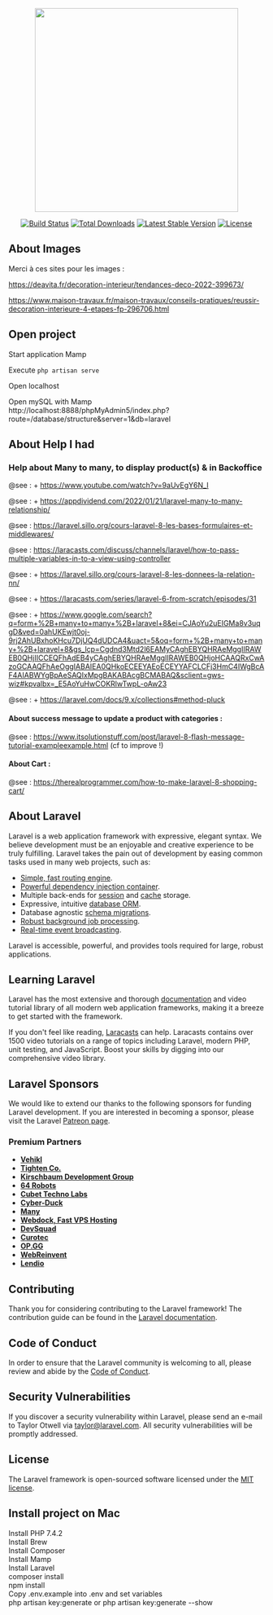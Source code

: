 <p align="center"><a href="https://laravel.com" target="_blank"><img src="https://raw.githubusercontent.com/laravel/art/master/logo-lockup/5%20SVG/2%20CMYK/1%20Full%20Color/laravel-logolockup-cmyk-red.svg" width="400"></a></p>

<p align="center">
<a href="https://travis-ci.org/laravel/framework"><img src="https://travis-ci.org/laravel/framework.svg" alt="Build Status"></a>
<a href="https://packagist.org/packages/laravel/framework"><img src="https://img.shields.io/packagist/dt/laravel/framework" alt="Total Downloads"></a>
<a href="https://packagist.org/packages/laravel/framework"><img src="https://img.shields.io/packagist/v/laravel/framework" alt="Latest Stable Version"></a>
<a href="https://packagist.org/packages/laravel/framework"><img src="https://img.shields.io/packagist/l/laravel/framework" alt="License"></a>
</p>

## About Images

Merci à ces sites pour les images : 

https://deavita.fr/decoration-interieur/tendances-deco-2022-399673/

https://www.maison-travaux.fr/maison-travaux/conseils-pratiques/reussir-decoration-interieure-4-etapes-fp-296706.html

## Open project
Start application Mamp  

Execute ``` php artisan serve ```

Open localhost

Open mySQL with Mamp  
http://localhost:8888/phpMyAdmin5/index.php?route=/database/structure&server=1&db=laravel

## About Help I had

### Help about Many to many, to display product(s) & in Backoffice
@see : + https://www.youtube.com/watch?v=9aUvEgY6N_I 

@see : + https://appdividend.com/2022/01/21/laravel-many-to-many-relationship/

@see : https://laravel.sillo.org/cours-laravel-8-les-bases-formulaires-et-middlewares/

@see : https://laracasts.com/discuss/channels/laravel/how-to-pass-multiple-variables-in-to-a-view-using-controller

@see : + https://laravel.sillo.org/cours-laravel-8-les-donnees-la-relation-nn/

@see : + https://laracasts.com/series/laravel-6-from-scratch/episodes/31

@see : + https://www.google.com/search?q=form+%2B+many+to+many+%2B+laravel+8&ei=CJAoYu2uEIGMa8v3uqgD&ved=0ahUKEwjt0oj-9rj2AhUBxhoKHcu7DjUQ4dUDCA4&uact=5&oq=form+%2B+many+to+many+%2B+laravel+8&gs_lcp=Cgdnd3Mtd2l6EAMyCAghEBYQHRAeMggIIRAWEB0QHjIICCEQFhAdEB4yCAghEBYQHRAeMggIIRAWEB0QHjoHCAAQRxCwAzoGCAAQFhAeOggIABAIEA0QHkoECEEYAEoECEYYAFCLCFj3HmC4IWgBcAF4AIABWYgBpAeSAQIxMpgBAKABAcgBCMABAQ&sclient=gws-wiz#kpvalbx=_E5AoYuHwCOKRlwTwpL-oAw23  &nbsp;

@see : + https://laravel.com/docs/9.x/collections#method-pluck

#### About success message to update a product with categories :
@see : https://www.itsolutionstuff.com/post/laravel-8-flash-message-tutorial-exampleexample.html
(cf to improve !)

#### About Cart :

@see : https://therealprogrammer.com/how-to-make-laravel-8-shopping-cart/



## About Laravel

Laravel is a web application framework with expressive, elegant syntax. We believe development must be an enjoyable and creative experience to be truly fulfilling. Laravel takes the pain out of development by easing common tasks used in many web projects, such as:

- [Simple, fast routing engine](https://laravel.com/docs/routing).
- [Powerful dependency injection container](https://laravel.com/docs/container).
- Multiple back-ends for [session](https://laravel.com/docs/session) and [cache](https://laravel.com/docs/cache) storage.
- Expressive, intuitive [database ORM](https://laravel.com/docs/eloquent).
- Database agnostic [schema migrations](https://laravel.com/docs/migrations).
- [Robust background job processing](https://laravel.com/docs/queues).
- [Real-time event broadcasting](https://laravel.com/docs/broadcasting).

Laravel is accessible, powerful, and provides tools required for large, robust applications.

## Learning Laravel

Laravel has the most extensive and thorough [documentation](https://laravel.com/docs) and video tutorial library of all modern web application frameworks, making it a breeze to get started with the framework.

If you don't feel like reading, [Laracasts](https://laracasts.com) can help. Laracasts contains over 1500 video tutorials on a range of topics including Laravel, modern PHP, unit testing, and JavaScript. Boost your skills by digging into our comprehensive video library.

## Laravel Sponsors

We would like to extend our thanks to the following sponsors for funding Laravel development. If you are interested in becoming a sponsor, please visit the Laravel [Patreon page](https://patreon.com/taylorotwell).

### Premium Partners

- **[Vehikl](https://vehikl.com/)**
- **[Tighten Co.](https://tighten.co)**
- **[Kirschbaum Development Group](https://kirschbaumdevelopment.com)**
- **[64 Robots](https://64robots.com)**
- **[Cubet Techno Labs](https://cubettech.com)**
- **[Cyber-Duck](https://cyber-duck.co.uk)**
- **[Many](https://www.many.co.uk)**
- **[Webdock, Fast VPS Hosting](https://www.webdock.io/en)**
- **[DevSquad](https://devsquad.com)**
- **[Curotec](https://www.curotec.com/services/technologies/laravel/)**
- **[OP.GG](https://op.gg)**
- **[WebReinvent](https://webreinvent.com/?utm_source=laravel&utm_medium=github&utm_campaign=patreon-sponsors)**
- **[Lendio](https://lendio.com)**

## Contributing

Thank you for considering contributing to the Laravel framework! The contribution guide can be found in the [Laravel documentation](https://laravel.com/docs/contributions).

## Code of Conduct

In order to ensure that the Laravel community is welcoming to all, please review and abide by the [Code of Conduct](https://laravel.com/docs/contributions#code-of-conduct).

## Security Vulnerabilities

If you discover a security vulnerability within Laravel, please send an e-mail to Taylor Otwell via [taylor@laravel.com](mailto:taylor@laravel.com). All security vulnerabilities will be promptly addressed.

## License

The Laravel framework is open-sourced software licensed under the [MIT license](https://opensource.org/licenses/MIT).

## Install project on Mac

Install PHP 7.4.2  
Install Brew  
Install Composer  
Install Mamp  
Install Laravel  
  composer install  
  npm install  
  Copy .env.example into .env and set variables  
  php artisan key:generate
or
  php artisan key:generate --show  
  
